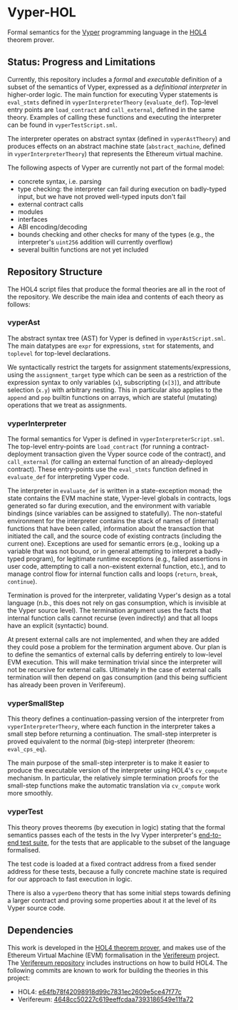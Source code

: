 # Vyper-HOL
Formal semantics for the [Vyper](https://vyperlang.org) programming language in the [HOL4](https://hol-theorem-prover.org) theorem prover.

## Status: Progress and Limitations

Currently, this repository includes a _formal_ and _executable_ definition of a subset of the semantics of Vyper, expressed as a _definitional interpreter_ in higher-order logic. The main function for executing Vyper statements is `eval_stmts` defined in `vyperInterpreterTheory` (`evaluate_def`). Top-level entry points are `load_contract` and `call_external`, defined in the same theory. Examples of calling these functions and executing the interpreter can be found in `vyperTestScript.sml`.

The interpreter operates on abstract syntax (defined in `vyperAstTheory`) and produces effects on an abstract machine state (`abstract_machine`, defined in `vyperInterpreterTheory`) that represents the Ethereum virtual machine.

The following aspects of Vyper are currently not part of the formal model:
- concrete syntax, i.e. parsing
- type checking: the interpreter can fail during execution on badly-typed input, but we have not proved well-typed inputs don't fail
- external contract calls
- modules
- interfaces
- ABI encoding/decoding
- bounds checking and other checks for many of the types (e.g., the interpreter's `uint256` addition will currently overflow)
- several builtin functions are not yet included

## Repository Structure

The HOL4 script files that produce the formal theories are all in the root of the repository. We describe the main idea and contents of each theory as follows:

### vyperAst

The abstract syntax tree (AST) for Vyper is defined in `vyperAstScript.sml`. The main datatypes are `expr` for expressions, `stmt` for statements, and `toplevel` for top-level declarations.

We syntactically restrict the targets for assignment statements/expressions, using the `assignment_target` type which can be seen as a restriction of the expression syntax to only variables (`x`), subscripting (`x[3]`), and attribute selection (`x.y`) with arbitrary nesting. This in particular also applies to the `append` and `pop` builtin functions on arrays, which are stateful (mutating) operations that we treat as assignments.

### vyperInterpreter

The formal semantics for Vyper is defined in `vyperInterpreterScript.sml`. The top-level entry-points are `load_contract` (for running a contract-deployment transaction given the Vyper source code of the contract), and `call_external` (for calling an external function of an already-deployed contract). These entry-points use the `eval_stmts` function defined in `evaluate_def` for interpreting Vyper code.

The interpreter  in `evaluate_def` is written in a state-exception monad; the state contains the EVM machine state, Vyper-level globals in contracts, logs generated so far during execution, and the environment with variable bindings (since variables can be assigned to statefully). The non-stateful environment for the interpreter contains the stack of names of (internal) functions that have been called, information about the transaction that initiated the call, and the source code of existing contracts (including the current one). Exceptions are used for semantic errors (e.g., looking up a variable that was not bound, or in general attempting to interpret a badly-typed program), for legitimate runtime exceptions (e.g., failed assertions in user code, attempting to call a non-existent external function, etc.), and to manage control flow for internal function calls and loops (`return`, `break`, `continue`).

Termination is proved for the interpreter, validating Vyper's design as a total language (n.b., this does not rely on gas consumption, which is invisible at the Vyper source level). The termination argument uses the facts that internal function calls cannot recurse (even indirectly) and that all loops have an explicit (syntactic) bound.

At present external calls are not implemented, and when they are added they could pose a problem for the termination argument above. Our plan is to define the semantics of external calls by deferring entirely to low-level EVM execution. This will make termination trivial since the interpreter will not be recursive for external calls. Ultimately in the case of external calls termination will then depend on gas consumption (and this being sufficient has already been proven in Verifereum).

### vyperSmallStep

This theory defines a continuation-passing version of the interpreter from `vyperInterpreterTheory`, where each function in the interpreter takes a small step before returning a continuation. The small-step interpreter is proved equivalent to the normal (big-step) interpreter (theorem: `eval_cps_eq`).

The main purpose of the small-step interpreter is to make it easier to produce the executable version of the interpreter using HOL4's `cv_compute` mechanism. In particular, the relatively simple termination proofs for the small-step functions make the automatic translation via `cv_compute` work more smoothly.

### vyperTest

This theory proves theorems (by execution in logic) stating that the formal semantics passes each of the tests in the Ivy Vyper interpreter's [end-to-end test suite](https://github.com/cyberthirst/ivy/blob/aae6aa671e3dc6106708d992f34d3b1b61c45bbe/tests/test_e2e.py), for the tests that are applicable to the subset of the language formalised.

The test code is loaded at a fixed contract address from a fixed sender address for these tests, because a fully concrete machine state is required for our approach to fast execution in logic.

There is also a `vyperDemo` theory that has some initial steps towards defining a larger contract and proving some properties about it at the level of its Vyper source code.

## Dependencies

This work is developed in the [HOL4 theorem prover](https://hol-theorem-prover.org), and makes use of the Ethereum Virtual Machine (EVM) formalisation in the [Verifereum](https://verifereum.org) project. The [Verifereum repository](https://github.com/verifereum/verifereum) includes instructions on how to build HOL4. The following commits are known to work for building the theories in this project:
  - HOL4: [e64fb78f42098918d99c7831ec2609e5ce47f77c](https://github.com/HOL-Theorem-Prover/HOL/tree/e64fb78f42098918d99c7831ec2609e5ce47f77c)
  - Verifereum: [4648cc50227c619eeffcdaa7393186549e11fa72](https://github.com/verifereum/verifereum/tree/4648cc50227c619eeffcdaa7393186549e11fa72)
